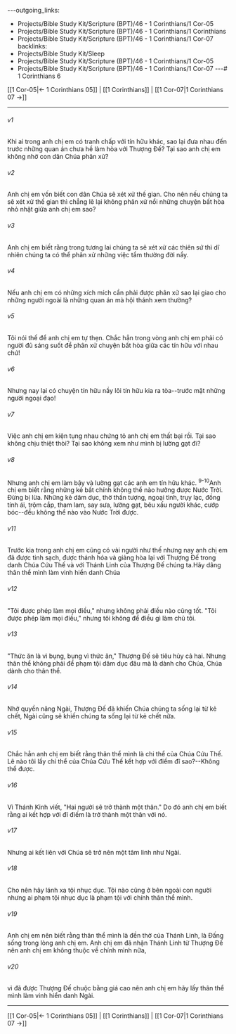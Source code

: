 ---outgoing_links:
  - Projects/Bible Study Kit/Scripture (BPT)/46 - 1 Corinthians/1 Cor-05
  - Projects/Bible Study Kit/Scripture (BPT)/46 - 1 Corinthians/1 Corinthians
  - Projects/Bible Study Kit/Scripture (BPT)/46 - 1 Corinthians/1 Cor-07
backlinks:
  - Projects/Bible Study Kit/Sleep
  - Projects/Bible Study Kit/Scripture (BPT)/46 - 1 Corinthians/1 Cor-05
  - Projects/Bible Study Kit/Scripture (BPT)/46 - 1 Corinthians/1 Cor-07
---# 1 Corinthians 6

[[1 Cor-05|← 1 Corinthians 05]] | [[1 Corinthians]] | [[1 Cor-07|1 Corinthians 07 →]]
***



###### v1 
Khi ai trong anh chị em có tranh chấp với tín hữu khác, sao lại đưa nhau đến trước những quan án chưa hề làm hòa với Thượng Đế? Tại sao anh chị em không nhờ con dân Chúa phân xử? 

###### v2 
Anh chị em vốn biết con dân Chúa sẽ xét xử thế gian. Cho nên nếu chúng ta sẽ xét xử thế gian thì chẳng lẽ lại không phân xử nổi những chuyện bất hòa nhỏ nhặt giữa anh chị em sao? 

###### v3 
Anh chị em biết rằng trong tương lai chúng ta sẽ xét xử các thiên sứ thì dĩ nhiên chúng ta có thể phân xử những việc tầm thường đời nầy. 

###### v4 
Nếu anh chị em có những xích mích cần phải được phân xử sao lại giao cho những người ngoài là những quan án mà hội thánh xem thường? 

###### v5 
Tôi nói thế để anh chị em tự thẹn. Chắc hẳn trong vòng anh chị em phải có người đủ sáng suốt để phân xử chuyện bất hòa giữa các tín hữu với nhau chứ! 

###### v6 
Nhưng nay lại có chuyện tín hữu nầy lôi tín hữu kia ra tòa--trước mặt những người ngoại đạo! 

###### v7 
Việc anh chị em kiện tụng nhau chứng tỏ anh chị em thất bại rồi. Tại sao không chịu thiệt thòi? Tại sao không xem như mình bị lường gạt đi? 

###### v8 
Nhưng anh chị em làm bậy và lường gạt các anh em tín hữu khác. <sup class="versenum">9-10</sup>Anh chị em biết rằng những kẻ bất chính không thể nào hưởng được Nước Trời. Đừng bị lừa. Những kẻ dâm dục, thờ thần tượng, ngoại tình, trụy lạc, đồng tính ái, trộm cắp, tham lam, say sưa, lường gạt, bêu xấu người khác, cướp bóc--đều không thể nào vào Nước Trời được. 

###### v11 
Trước kia trong anh chị em cũng có vài người như thế nhưng nay anh chị em đã được tinh sạch, được thánh hóa và giảng hòa lại với Thượng Đế trong danh Chúa Cứu Thế và với Thánh Linh của Thượng Đế chúng ta.Hãy dâng thân thể mình làm vinh hiển danh Chúa 

###### v12 
"Tôi được phép làm mọi điều," nhưng không phải điều nào cũng tốt. "Tôi được phép làm mọi điều," nhưng tôi không để điều gì làm chủ tôi. 

###### v13 
"Thức ăn là vì bụng, bụng vì thức ăn," Thượng Đế sẽ tiêu hủy cả hai. Nhưng thân thể không phải để phạm tội dâm dục đâu mà là dành cho Chúa, Chúa dành cho thân thể. 

###### v14 
Nhờ quyền năng Ngài, Thượng Đế đã khiến Chúa chúng ta sống lại từ kẻ chết, Ngài cũng sẽ khiến chúng ta sống lại từ kẻ chết nữa. 

###### v15 
Chắc hẳn anh chị em biết rằng thân thể mình là chi thể của Chúa Cứu Thế. Lẽ nào tôi lấy chi thể của Chúa Cứu Thế kết hợp với điếm đĩ sao?--Không thể được. 

###### v16 
Vì Thánh Kinh viết, "Hai người sẽ trở thành một thân." Do đó anh chị em biết rằng ai kết hợp với đĩ điếm là trở thành một thân với nó. 

###### v17 
Nhưng ai kết liên với Chúa sẽ trở nên một tâm linh như Ngài. 

###### v18 
Cho nên hãy lánh xa tội nhục dục. Tội nào cũng ở bên ngoài con người nhưng ai phạm tội nhục dục là phạm tội với chính thân thể mình. 

###### v19 
Anh chị em nên biết rằng thân thể mình là đền thờ của Thánh Linh, là Đấng sống trong lòng anh chị em. Anh chị em đã nhận Thánh Linh từ Thượng Đế nên anh chị em không thuộc về chính mình nữa, 

###### v20 
vì đã được Thượng Đế chuộc bằng giá cao nên anh chị em hãy lấy thân thể mình làm vinh hiển danh Ngài.

***
[[1 Cor-05|← 1 Corinthians 05]] | [[1 Corinthians]] | [[1 Cor-07|1 Corinthians 07 →]]
